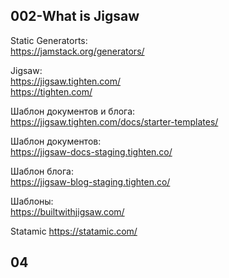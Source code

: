 ## 002-What is Jigsaw

Static Generatorts:  
https://jamstack.org/generators/

Jigsaw:  
https://jigsaw.tighten.com/  
https://tighten.com/

Шаблон документов и блога:  
https://jigsaw.tighten.com/docs/starter-templates/  

Шаблон документов:  
https://jigsaw-docs-staging.tighten.co/

Шаблон блога:  
https://jigsaw-blog-staging.tighten.co/

Шаблоны:  
https://builtwithjigsaw.com/

Statamic
https://statamic.com/

## 04

